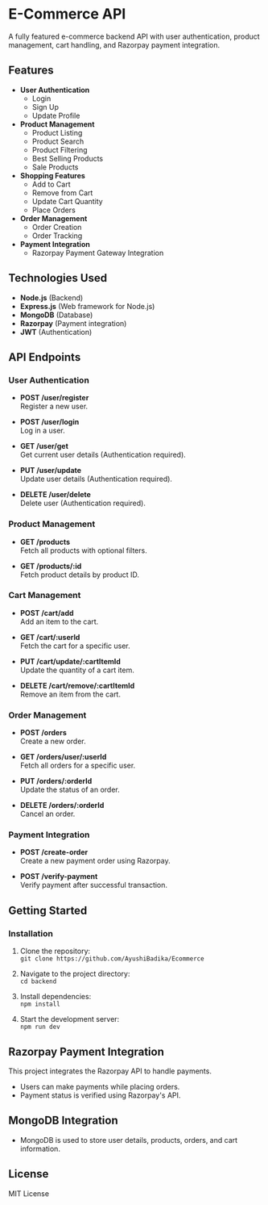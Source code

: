 # E-Commerce API

A fully featured e-commerce backend API with user authentication, product management, cart handling, and Razorpay payment integration.

## Features

- **User Authentication**
  - Login
  - Sign Up
  - Update Profile
- **Product Management**
  - Product Listing
  - Product Search
  - Product Filtering
  - Best Selling Products
  - Sale Products
- **Shopping Features**
  - Add to Cart
  - Remove from Cart
  - Update Cart Quantity
  - Place Orders
- **Order Management**
  - Order Creation
  - Order Tracking
- **Payment Integration**
  - Razorpay Payment Gateway Integration

## Technologies Used

- **Node.js** (Backend)
- **Express.js** (Web framework for Node.js)
- **MongoDB** (Database)
- **Razorpay** (Payment integration)
- **JWT** (Authentication)

## API Endpoints

### **User Authentication**

- **POST /user/register**  
  Register a new user.

- **POST /user/login**  
  Log in a user.

- **GET /user/get**  
  Get current user details (Authentication required).

- **PUT /user/update**  
  Update user details (Authentication required).

- **DELETE /user/delete**  
  Delete user (Authentication required).

### **Product Management**

- **GET /products**  
  Fetch all products with optional filters.

- **GET /products/:id**  
  Fetch product details by product ID.

### **Cart Management**

- **POST /cart/add**  
  Add an item to the cart.

- **GET /cart/:userId**  
  Fetch the cart for a specific user.

- **PUT /cart/update/:cartItemId**  
  Update the quantity of a cart item.

- **DELETE /cart/remove/:cartItemId**  
  Remove an item from the cart.

### **Order Management**

- **POST /orders**  
  Create a new order.

- **GET /orders/user/:userId**  
  Fetch all orders for a specific user.

- **PUT /orders/:orderId**  
  Update the status of an order.

- **DELETE /orders/:orderId**  
  Cancel an order.

### **Payment Integration**

- **POST /create-order**  
  Create a new payment order using Razorpay.

- **POST /verify-payment**  
  Verify payment after successful transaction.

## Getting Started

### Installation

1. Clone the repository:  
   `git clone https://github.com/AyushiBadika/Ecommerce`

2. Navigate to the project directory:  
   `cd backend`

3. Install dependencies:  
   `npm install`

4. Start the development server:  
   `npm run dev`

## Razorpay Payment Integration

This project integrates the Razorpay API to handle payments.

- Users can make payments while placing orders.
- Payment status is verified using Razorpay's API.

## MongoDB Integration

- MongoDB is used to store user details, products, orders, and cart information.

## License

MIT License

